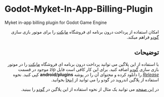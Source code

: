 # Godot-Myket-In-App-Billing-Plugin
Myket in-app billing plugin for Godot Game Engine

<div dir="rtl">
  
امکان استفاده از پرداخت درون برنامه ای فروشگاه [مایکت](https://myket.ir/) را برای موتور بازی سازی [گودو](https://godotengine.org/) فراهم میکند.

## توضیحات

با استفاده از این پلاگین می توانید پرداخت درون برنامه ای فروشگاه [مایکت](https://myket.ir/) را در موتور بازی سازی [گودو](https://godotengine.org/) اضافه کنید. برای این کار کافی است فایل zip موجود در قسمت [*Release*](https://github.com/alirezah95/Godot-Myket-In-App-Billing/releases) را دانلود کرده و محتوای آن را در پوشه **android/plugins** کپی کنید. نحوه استفاده از پلاگین اندروید در گودو را می توانید از [اینجا](https://docs.godotengine.org/en/stable/tutorials/plugins/android/android_plugin.html#loading-and-using-an-android-plugin) بخوانید.

در [این صفحه](https://github.com/alirezah95/Godot-Myket-InApp-Billing-Example) می توانید یک مثال از نحوه استفاده از این پلاگین در [گودو](https://godotengine.org/) را ببینید.

</div>
